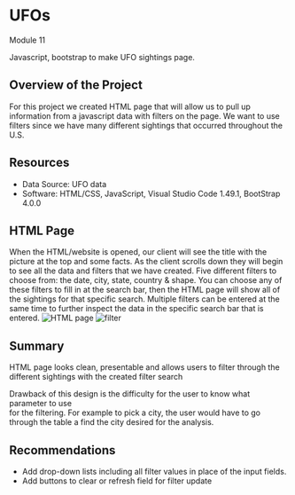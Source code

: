 # UFOs
Module 11 

Javascript, bootstrap to make UFO sightings page.

## Overview of the Project
For this project we created HTML page that will allow us to pull up information from a javascript data with filters on the page. We want to use filters since we have many different sightings that occurred throughout the U.S.

## Resources
-   Data Source: UFO data
- Software: HTML/CSS, JavaScript, Visual Studio Code 1.49.1, BootStrap 4.0.0

## HTML Page 
When the HTML/website is opened, our client will see the title with the picture at the top and some facts. As the client scrolls down they will begin to see all the data and filters that we have created. Five different filters to choose from: the date, city, state, country & shape. You can choose any of these filters to fill in at the search bar, then the HTML page will show all of the sightings for that specific search. Multiple filters can be entered at the same time to further inspect the data in the specific search bar that is entered.
![HTML page](https://user-images.githubusercontent.com/80075982/120285728-66b30280-c272-11eb-909f-bd84c97f594a.png)
![filter](https://user-images.githubusercontent.com/80075982/120285737-69adf300-c272-11eb-9fb6-198f35a82b1d.png)

## Summary
HTML page looks clean, presentable and allows users to filter through the different sightings with the created filter search

Drawback of this design is the difficulty for the user to know what parameter to use  
    for the filtering. For example to pick a city, the user would have to go through the table a find the city desired for the analysis.

## Recommendations
*   Add drop-down lists including all filter values in place of the input fields. 
*   Add buttons to clear or refresh field for filter update
    
